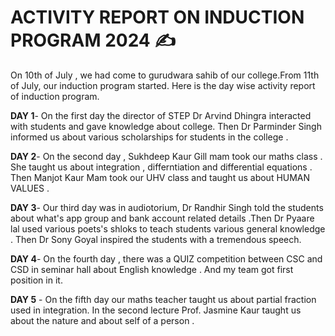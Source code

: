 # ACTIVITY REPORT ON INDUCTION PROGRAM 2024 ✍️
On 10th of July , we had come to gurudwara sahib of our college.From 11th of July,  our induction program started. Here is the day wise activity report of induction program.

**DAY 1**- On the first day the director of STEP Dr Arvind Dhingra interacted with students and gave knowledge about college. Then Dr Parminder Singh informed us about various scholarships for students in the college .

**DAY 2**- On the second day , Sukhdeep Kaur Gill mam took our maths class . She taught us about integration , differntiation and differential equations . Then Manjot Kaur Mam took our UHV class and taught us about HUMAN VALUES .

**DAY 3**- Our third day was in audiotorium, Dr Randhir Singh told the students about what's app group and bank account related details .Then Dr Pyaare lal used various poets's shloks to teach students various general knowledge . Then Dr Sony Goyal inspired the students with a tremendous speech. 

**DAY 4**- On the fourth day , there was a QUIZ competition between CSC and CSD in seminar hall about English knowledge . And my team got first position in it.

**DAY 5** - On the fifth day our maths teacher taught us about partial fraction used in integration. In the second lecture Prof. Jasmine Kaur taught us about the nature and about self of a person .

